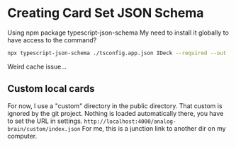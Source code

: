 # Creating Card Set JSON Schema

Using npm package typescript-json-schema
My need to install it globally to have access to the command?

```bash
npx typescript-json-schema ./tsconfig.app.json IDeck --required --out .\public\decks\schema.json
```

Weird cache issue...

## Custom local cards

For now, I use a "custom" directory in the public directory. That custom is ignored by the git project. Nothing is loaded automatically there, you have to set the URL in settings. 
`http://localhost:4000/analog-brain/custom/index.json`
For me, this is a junction link to another dir on my computer. 
